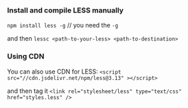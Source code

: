 ### Install and compile LESS manually
`npm install less -g`  // you need the `-g`

and then
`lessc <path-to-your-less> <path-to-destination>`

### Using CDN

You can also use CDN for LESS:
`<script src="//cdn.jsdelivr.net/npm/less@3.13" ></script>`

and then tag it
`<link rel="stylesheet/less" type="text/css" href="styles.less" />`
